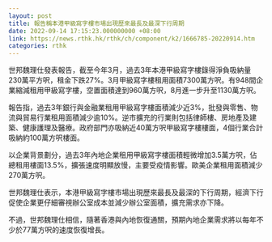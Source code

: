```yaml
---
layout: post
title: 報告稱本港甲級寫字樓市場出現歷來最長及最深下行周期
date: 2022-09-14 17:15:23.000000000 +08:00
link: https://news.rthk.hk/rthk/ch/component/k2/1666785-20220914.htm
categories: rthk
---
```


世邦魏理仕發表報告，截至今年3月，過去3年本港甲級寫字樓錄得淨負吸納量230萬平方呎，租金下跌27%。3月甲級寫字樓租用面積7300萬方呎。有948間企業縮減租用甲級寫字樓，空置面積達到960萬方呎，8月進一步升至1130萬方呎。

報告指，過去3年銀行與金融業租用甲級寫字樓面積減少近3%，批發與零售、物流與貿易行業租用面積減少逾10%。逆市擴充的行業則包括律師樓、房地產及建築、健康護理及醫療。政府部門亦吸納近40萬方呎甲級寫字樓樓面，4個行業合計吸納約100萬方呎樓面。

以企業背景劃分，過去3年內地企業租用甲級寫字樓面積輕微增加3.5萬方呎，佔總租用樓面13.5%，擴張速度明顯放慢，主要受疫情影響。歐美企業租用面積減少270萬方呎。

世邦魏理仕表示，本港甲級寫字樓市場出現歷來最長及最深的下行周期，經濟下行促使企業更仔細審視辦公室成本並減少辦公室面積，擴充需求亦下降。

不過，世邦魏理仕相信，隨著香港與內地恢復通關，預期內地企業需求將以每年不少於77萬方呎的速度恢復增長。
